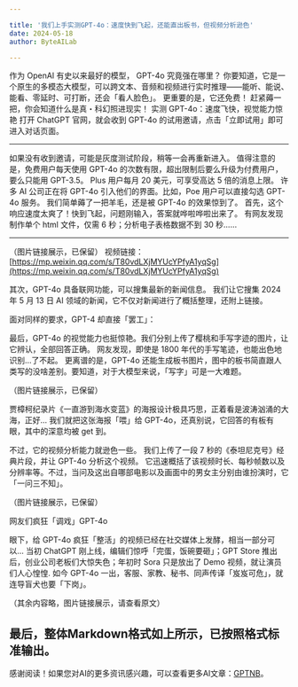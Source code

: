 ```yaml
---

title: '我们上手实测GPT-4o：速度快到飞起，还能直出板书，但视频分析逊色'
date: 2024-05-18
author: ByteAILab

---
```


作为 OpenAI 有史以来最好的模型， GPT-4o 究竟强在哪里？
你要知道，它是一个原生的多模态大模型，可以跨文本、音频和视频进行实时推理——能听、能说、能看、零延时、可打断，还会「看人脸色」。
更重要的是，它还免费！
赶紧薅一把，你会知道什么是真・科幻照进现实！
实测 GPT-4o：速度飞快，视觉能力惊艳
打开 ChatGPT 官网，就会收到 GPT-4o 的试用邀请，点击「立即试用」即可进入对话页面。

---

如果没有收到邀请，可能是灰度测试阶段，稍等一会再重新进入。
值得注意的是，免费用户每天使用 GPT-4o 的次数有限，超出限制后要么升级为付费用户，要么只能用 GPT-3.5。
Plus 用户每月 20 美元，可享受高达 5 倍的消息上限。
许多 AI 公司正在将 GPT-4o 引入他们的界面。比如，Poe 用户可以直接勾选 GPT-4o 服务。
我们简单薅了一把羊毛，还是被 GPT-4o 的效果惊到了。
首先，这个响应速度太爽了！快到飞起，问题刚输入，答案就哗啦哗啦出来了。
有网友发现制作单个 html 文件，仅需 6 秒；分析电子表格数据不到 30 秒......

---
（图片链接展示，已保留）
视频链接：[https://mp.weixin.qq.com/s/T80vdLXjMYUcYPfyA1yqSg](https://mp.weixin.qq.com/s/T80vdLXjMYUcYPfyA1yqSg)

其次，GPT-4o 具备联网功能，可以搜集最新的新闻信息。
我们让它搜集 2024 年 5 月 13 日 AI 领域的新闻，它不仅对新闻进行了概括整理，还附上链接。

面对同样的要求，GPT-4 却直接「罢工」：

最后，GPT-4o 的视觉能力也挺惊艳。我们分别上传了樱桃和手写字迹的图片，让它辨认，全部回答正确。
网友发现，即使是 1800 年代的手写笔迹，也能出色地识别...了不起。
更离谱的是，GPT-4o 还能生成板书图片，图中的板书简直跟人类写的没啥差别。要知道，对于大模型来说，「写字」可是一大难题。

（图片链接展示，已保留）

贾樟柯纪录片《一直游到海水变蓝》的海报设计极具巧思，正着看是波涛汹涌的大海，正好...
我们就把这张海报「喂」给 GPT-4o，还真别说，它回答的有板有眼，其中的深意均被 get 到。

不过，它的视频分析能力就逊色一些。
我们上传了一段 7 秒的《泰坦尼克号》经典片段，并让 GPT-4o 分析这个视频。
它迅速概括了该视频时长、每秒帧数以及分辨率等。不过，当问及这出自哪部电影以及画面中的男女主分别由谁扮演时，它「一问三不知」。

（图片链接展示，已保留）

网友们疯狂「调戏」GPT-4o

眼下，给 GPT-4o 疯狂「整活」的视频已经在社交媒体上发酵，相当一部分可以...
当初 ChatGPT 刚上线，编辑们惊呼「完蛋，饭碗要砸」；GPT Store 推出后，创业公司老板们大惊失色；年初时 Sora 只是放出了 Demo 视频，就让演员们人心惶惶.
如今 GPT-4o 一出，客服、家教、秘书、同声传译「岌岌可危」，就连导盲犬也要「下岗」。

（其余内容略，图片链接展示，请查看原文）

最后，整体Markdown格式如上所示，已按照格式标准输出。
---
感谢阅读！如果您对AI的更多资讯感兴趣，可以查看更多AI文章：[GPTNB](https://gptnb.com)。